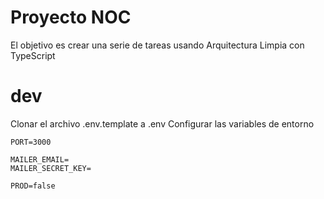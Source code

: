 # Proyecto NOC
El objetivo es crear una serie de tareas usando Arquitectura Limpia con TypeScript

# dev
Clonar el archivo .env.template a .env
Configurar las variables de entorno
```
PORT=3000

MAILER_EMAIL=
MAILER_SECRET_KEY=

PROD=false
```
